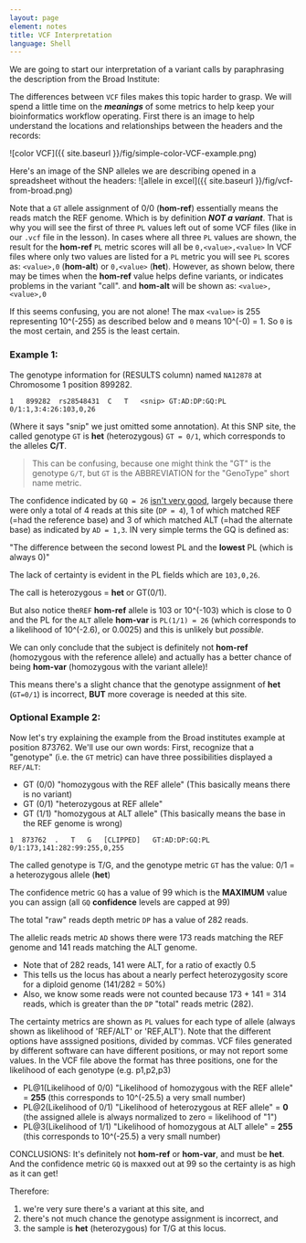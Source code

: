 ```yaml
---
layout: page
element: notes
title: VCF Interpretation
language: Shell
---
```


We are going to start our interpretation of a variant calls by paraphrasing the description from the Broad Institute:

The differences between `VCF` files makes this topic harder to grasp. We will spend a little time on the ***meanings*** of some metrics to help keep your bioinformatics workflow operating. First there is an image to help understand the locations and relationships between the headers and the records:

![color VCF]({{ site.baseurl }}/fig/simple-color-VCF-example.png)

Here's an image of the SNP alleles we are describing opened in a spreadsheet without the headers:
![allele in excel]({{ site.baseurl }}/fig/vcf-from-broad.png)

Note that a `GT` allele assignment of 0/0 (**hom-ref**) essentially means the reads match the REF genome. Which is 
by definition ***NOT a variant***. That is why you will see the first of three `PL` values left out of some VCF files (like in our `.vcf` file in the lesson). In cases where all three `PL` values are shown, the result for the **hom-ref** `PL` metric scores will all be `0,<value>,<value>` 
In VCF files where only two values are listed for a `PL` metric you will see `PL` scores as: `<value>,0` (**hom-alt**) or `0,<value>` (**het**). However, 
as shown below, there may be times when the **hom-ref** value helps define variants, or indicates problems in the 
variant "call". 
and **hom-alt** will be shown as: `<value>,<value>,0`

If this seems confusing, you are not alone! The max `<value>` is 255 representing 10^(-255) as described below and `0` means 10^(-0) = 1. So `0` is the most certain, and 255 is the least certain. 


### Example 1:

The genotype information for (RESULTS column) named `NA12878` at Chromosome 1 position 899282.

`1   899282  rs28548431  C   T   <snip> GT:AD:DP:GQ:PL    0/1:1,3:4:26:103,0,26`

(Where it says "snip" we just omitted some annotation). 
At this SNP site, the called genotype `GT` is **het** (heterozygous) `GT = 0/1`, which corresponds to the alleles **C/T**. 

> This can be confusing, 
> because one might think the "GT" 
> is the genotype `G/T`, but `GT` is the ABBREVIATION for the "GenoType" short name metric. 

The confidence indicated by `GQ = 26` [isn't very good](https://software.broadinstitute.org/gatk/documentation/article?id=11075), largely 
because there were only a total of 4 reads at this site (`DP = 4`), 1 of which matched REF (=had the reference base) 
and 3 of which matched ALT (=had the alternate base) as indicated by `AD = 1,3`. IN very simple terms the GQ is defined as:

"The difference between the second lowest PL and the **lowest** PL (which is always 0)"

The lack of certainty is evident in the PL 
fields which are `103,0,26`.  

The call is heterozygous = **het** or GT(0/1). 

But also notice the`REF` **hom-ref** allele
is 103 or 10^(-103) which is close to 0 and 
the PL for the `ALT` allele **hom-var** is `PL(1/1) = 26` (which corresponds to a likelihood of 10^(-2.6), or 0.0025) and this is unlikely but *possible*. 

We can only conclude that the subject is definitely not **hom-ref** (homozygous with 
the reference allele) and actually has a better chance of being **hom-var** 
(homozygous with the variant allele)!

This means there's a slight chance that the genotype assignment of **het** (`GT=0/1`)
is incorrect, **BUT** more coverage is needed at this site.  


### Optional Example 2:

Now let's try explaining the example from the Broad institutes example at position 873762. 
We'll use our own words:
First, recognize that a "genotype" (i.e. the `GT` metric) can have three possibilities displayed a `REF/ALT`:
* GT (0/0) "homozygous with the REF allele" (This basically means there is no variant)
* GT (0/1) "heterozygous at REF allele" 
* GT (1/1) "homozygous at ALT allele" (This basically means the base in the REF genome is wrong)


`1	873762	.	T	G	[CLIPPED]	GT:AD:DP:GQ:PL	0/1:173,141:282:99:255,0,255`

The called genotype is T/G, and the genotype metric `GT` has the value: 0/1 = a heterozygous allele (**het**)

The confidence metric `GQ` has a value of 99 which is the **MAXIMUM** value you can assign (all `GQ` **confidence** levels are capped at 99)

The total "raw" reads depth metric `DP` has a value of 282 reads.

The allelic reads metric `AD` shows there were 173 reads matching the REF genome and 141 reads matching the ALT genome.
* Note that of 282 reads, 141 were ALT, for a ratio of exactly 0.5
* This tells us the locus has about a nearly perfect heterozygosity score for a diploid genome (141/282 = 50%)
* Also, we know some reads were not counted because 173 + 141 = 314 reads, which is greater than the `DP` "total" reads metric (282).

The certainty metrics are shown as `PL` values for each type of allele (always shown as likelihood of 'REF/ALT' or 'REF,ALT'). 
Note that the different options have asssigned positions, divided by commas. VCF files generated by different software
can have different positions, or may not report some values. In the VCF file above the format has three positions,
one for the likelihood of each genotype (e.g. p1,p2,p3)
* PL@1(Likelihood of 0/0) "Likelihood of homozygous with the REF allele" = **255** (this corresponds to 10^(-25.5) a very small number)
* PL@2(Likelihood of 0/1) "Likelihood of heterozygous at REF allele" = **0** (the assigned allele is always normalized to zero = likelihood of "1")
* PL@3(Likelihood of 1/1) "Likelihood of homozygous at ALT allele" = **255** (this corresponds to 10^(-25.5) a very small number)

CONCLUSIONS: It's definitely not **hom-ref** or **hom-var**, and must be **het**. And the confidence metric `GQ` is maxxed out at 99 so 
the certainty is as high as it can get!

Therefore:   
 
 1. we're very sure there's a variant at this site, and 
 2. there's not much chance the genotype assignment is incorrect, and 
 3. the sample is **het** (heterozygous) for T/G at this locus.

<!--
Note that a `GT` allele assignment of 0/0 (**hom-ref**) essentially means the reads match the REF genome. Which is 
by definition *NOT a variant*. That is why you will see this value left out of some VCF files (like in our `.vcf` file in the lesson). 
In these cases you will see `PL` scores as: `<something>,0` (**het-ref**) or `0,<something>` (**hom-alt**). However, 
as shown above, there may be times when the **hom-ref** value helps define variants, or indicates problems in the 
variant "call". In cases where all three `PL` values are shown, the result for the **hom-ref** `PL` metric 
scores will be `0,<something>,<something>` 
and **hom-alt** will be shown as: `<something>,<something>,0`
-->